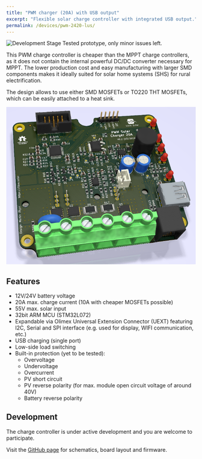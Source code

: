 ```yaml
---
title: "PWM charger (20A) with USB output"
excerpt: "Flexible solar charge controller with integrated USB output."
permalink: /devices/pwm-2420-lus/
---
```


![Development Stage](https://img.shields.io/badge/development%20stage-release%20candidate-yellow.svg) Tested prototype, only minor issues left.

This PWM charge controller is cheaper than the MPPT charge controllers, as it does not contain the internal powerful DC/DC converter necessary for MPPT. The lower production cost and easy manufacturing with larger SMD components makes it ideally suited for solar home systems (SHS) for rural electrification.

The design allows to use either SMD MOSFETs or TO220 THT MOSFETs, which can be easily attached to a heat sink.

![Charge controller PCB](/images/pwm_charger_20a.png)

## Features

- 12V/24V battery voltage
- 20A max. charge current (10A with cheaper MOSFETs possible)
- 55V max. solar input
- 32bit ARM MCU (STM32L072)
- Expandable via Olimex Universal Extension Connector (UEXT) featuring
   I2C, Serial and SPI interface (e.g. used for display, WIFI communication, etc.)
- USB charging (single port)
- Low-side load switching
- Built-in protection (yet to be tested):
    - Overvoltage
    - Undervoltage
    - Overcurrent
    - PV short circuit
    - PV reverse polarity (for max. module open circuit voltage of around 40V)
    - Battery reverse polarity

## Development

The charge controller is under active development and you are welcome to participate.

Visit the [GitHub page](https://github.com/LibreSolar/PWM-2420-LUS "20A PWM Solar Charge Controller with USB output") for schematics, board layout and firmware.
